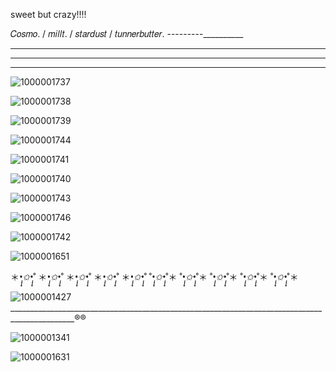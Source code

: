 sweet but crazy!!!! 

𝐶𝑜𝑠𝑚𝑜. / 𝑚𝑖𝑙𝑙𝑡. / 𝑠𝑡𝑎𝑟𝑑𝑢𝑠𝑡 / 𝑡𝑢𝑛𝑛𝑒𝑟𝑏𝑢𝑡𝑡𝑒𝑟. ---------__________

______
_______
_________

![1000001737](https://github.com/user-attachments/assets/24584ac3-0e2a-4045-9fec-26b3a38c3a30)

![1000001738](https://github.com/user-attachments/assets/219d62e3-22ae-40bb-aa2a-9e01179f5fef)

![1000001739](https://github.com/user-attachments/assets/c135f122-e1c3-4a0a-893a-e80203256539)

![1000001744](https://github.com/user-attachments/assets/aa8db5ae-374d-42dd-9a2b-1ef2e25237b0)

![1000001741](https://github.com/user-attachments/assets/55611594-6b72-4740-b05d-696d2c228daf)

![1000001740](https://github.com/user-attachments/assets/509121af-6f0d-45e4-815b-33e9d25fd35f)

![1000001743](https://github.com/user-attachments/assets/11f8c85b-a67a-4f61-9ac5-706db07d4a59)

![1000001746](https://github.com/user-attachments/assets/da0417b1-75da-4dfc-85ff-fe96881e292b)

 ![1000001742](https://github.com/user-attachments/assets/c8eb774b-619b-4a33-a28f-43d8f2e839d1)

![1000001651](https://github.com/user-attachments/assets/14440809-f02d-4763-9636-0ba225404079)

＊*•̩̩͙✩•̩̩͙*˚ ＊*•̩̩͙✩•̩̩͙*˚ ＊*•̩̩͙✩•̩̩͙*˚ ＊*•̩̩͙✩•̩̩͙*˚ ＊*•̩̩͙✩•̩̩͙*˚  ˚*•̩̩͙✩•̩̩͙*˚＊ ˚*•̩̩͙✩•̩̩͙*˚＊ ˚*•̩̩͙✩•̩̩͙*˚＊ ˚*•̩̩͙✩•̩̩͙*˚＊ ˚*•̩̩͙✩•̩̩͙*˚＊




![1000001427](https://github.com/user-attachments/assets/eb7bb419-9c09-4b2a-8dad-475b4a8bf6f0)
______________________________________________________________________________________________®®

![1000001341](https://github.com/user-attachments/assets/c965e0f5-89ec-45da-9044-c856811fa555)









    

![1000001631](https://github.com/user-attachments/assets/55d7894e-554d-445e-a9c1-adc9a50cf69a)
